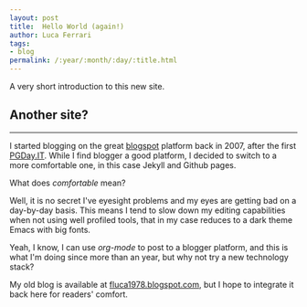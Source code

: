 ```yaml
---
layout: post
title:  Hello World (again!)
author: Luca Ferrari
tags:
- blog
permalink: /:year/:month/:day/:title.html
---
```

A very short introduction to this new site.

## Another site?
-----

I started blogging on the great [blogspot](http://blogspot.com) platform back in 2007, after the first [PGDay.IT](http://pgday.it).
While I find blogger a good platform, I decided to switch to a more comfortable one, in this case Jekyll and Github pages.

What does *comfortable* mean?

Well, it is no secret I've eyesight problems and my eyes are getting bad on a day-by-day basis. This means I tend to slow down my editing capabilities when not using well profiled tools, that in my case reduces to a dark theme Emacs with big fonts.

Yeah, I know, I can use *org-mode* to post to a blogger platform, and this is what I'm doing since more than an year, but why not try a new technology stack?

My old blog is available at [fluca1978.blogspot.com](http://fluca1978.blogspot.com), but I hope to integrate it back here for readers' comfort.
